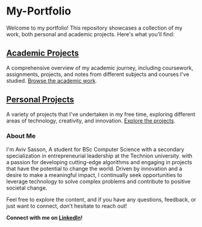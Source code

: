 # My-Portfolio
Welcome to my portfolio! This repository showcases a collection of my work, both personal and academic projects. Here's what you'll find:

## [Academic Projects](./Academic-Projects)
A comprehensive overview of my academic journey, including coursework, assignments, projects, and notes from different subjects and courses I've studied. [Browse the academic work](./Academic).

## [Personal Projects](./Personal-Projects)
A variety of projects that I've undertaken in my free time, exploring different areas of technology, creativity, and innovation. [Explore the projects](./Personal-Projects).

### About Me

I'm Aviv Sasson, A student for BSc Computer Science with a secondary specialization in entrepreneurial leadership at the Technion university. with a passion for developing cutting-edge algorithms and engaging in projects that have the potential to change the world. Driven by innovation and a desire to make a meaningful impact, I continually seek opportunities to leverage technology to solve complex problems and contribute to positive societal change.

Feel free to explore the content, and if you have any questions, feedback, or just want to connect, don't hesitate to reach out!

**Connect with me on [LinkedIn](www.linkedin.com/in/aviv-sasson)!**
